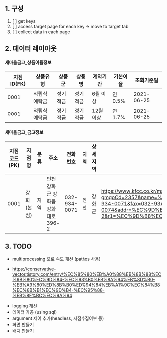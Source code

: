 ## 1. 구성
1. [ ] get keys
2. [ ] access target page for each key -> move to target tab
3. [ ] collect data in each page


## 2. 데이터 레이아웃
#### 새마을금고_상품이율정보
|지점ID(FK)|상품유형|상품군|상품명|계약기간|기본이율|조회기준일|
|---|---|---|---|---|---|---|
|0001|적립식예탁금|정기적금|정기적금|6월 이상|연0.5%|2021-06-25|
|0001|적립식예탁금|정기적금|정기적금|12월 이상|연1.7%|2021-06-25|

#### 새마을금고_금고정보
|지점코드(PK)|지점명|분류|주소|전화번호|지역|상세지역|URL|
|---|---|---|---|---|---|---|---|
|0001|강화 (본점)|지역|인천 강화군 강화읍 강화대로 396-2|032-934-0071|인천|강화군|https://www.kfcc.co.kr/map/view.do?gmgoCd=2357&name=%EA%B0%95%ED%99%94&gmgoNm=%EA%B0%95%ED%99%94&divCd=001&divNm=%EB%B3%B8%EC%A0%90&gmgoType=%EC%A7%80%EC%97%AD&telephone=032-934-0071&fax=032-934-0074&addr=%EC%9D%B8%EC%B2%9C+%EA%B0%95%ED%99%94%EA%B5%B0+%EA%B0%95%ED%99%94%EC%9D%8D+%EA%B0%95%ED%99%94%EB%8C%80%EB%A1%9C+396-2&r1=%EC%9D%B8%EC%B2%9C&r2=%EA%B0%95%ED%99%94%EA%B5%B0&code1=2357&code2=001&sel=&key=&tab=sub_tab_rate|


## 3. TODO
* multiprocessing 으로 속도 개선 (pathos 사용)
 - https://conservative-vector.tistory.com/entry/%EC%85%80%EB%A0%88%EB%8B%88%EC%9B%80%EC%9D%84-%EC%93%B0%EB%8A%94%EB%8D%B0-%EB%A9%80%ED%8B%B0%ED%94%84%EB%A1%9C%EC%84%B8%EC%8B%B1%EC%9D%B4-%EC%95%88-%EB%8F%BC%EC%9A%94
* logging 개선
* 데이터 가공 (using sql)
* argument 제어 추가(headless, 지점수집여부 등)
* 화면 만들기
* 배치 만들기